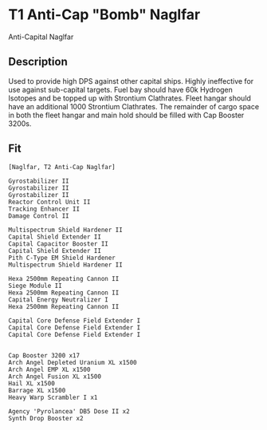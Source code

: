 # T1 Anti-Cap "Bomb" Naglfar

Anti-Capital Naglfar

## Description

Used to provide high DPS against other capital ships.  Highly ineffective for use against sub-capital targets.  Fuel bay should have 60k Hydrogen Isotopes and be topped up with Strontium Clathrates. Fleet hangar should have an additional 1000 Strontium Clathrates. The remainder of cargo space in both the fleet hangar and main hold should be filled with Cap Booster 3200s.

## Fit
```
[Naglfar, T2 Anti-Cap Naglfar]

Gyrostabilizer II
Gyrostabilizer II
Gyrostabilizer II
Reactor Control Unit II
Tracking Enhancer II
Damage Control II

Multispectrum Shield Hardener II
Capital Shield Extender II
Capital Capacitor Booster II
Capital Shield Extender II
Pith C-Type EM Shield Hardener
Multispectrum Shield Hardener II

Hexa 2500mm Repeating Cannon II
Siege Module II
Hexa 2500mm Repeating Cannon II
Capital Energy Neutralizer I
Hexa 2500mm Repeating Cannon II

Capital Core Defense Field Extender I
Capital Core Defense Field Extender I
Capital Core Defense Field Extender I


Cap Booster 3200 x17
Arch Angel Depleted Uranium XL x1500
Arch Angel EMP XL x1500
Arch Angel Fusion XL x1500
Hail XL x1500
Barrage XL x1500
Heavy Warp Scrambler I x1

Agency 'Pyrolancea' DB5 Dose II x2
Synth Drop Booster x2
```